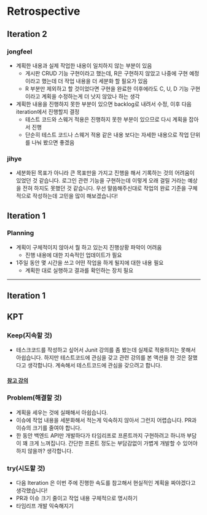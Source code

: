 # Retrospective

## Iteration 2

### jongfeel

- 계획한 내용과 실제 작업한 내용이 일치하지 않는 부분이 있음
  - 게시판 CRUD 기능 구현이라고 했는데, R은 구현하지 않았고 나중에 구현 예정이라고 했는데 더 작업 내용을 더 세분화 할 필요가 있음
  - R 부분만 제외하고 할 것이었다면 구현을 완료한 이후에라도 C, U, D 기능 구현이라고 계획을 수정하는게 더 낫지 않았나 하는 생각
- 계획한 내용을 진행하지 못한 부분이 있으면 backlog로 내려서 수정, 이후 다음 iteration에서 진행할지 결정
  - 테스트 코드와 스웨거 적용은 진행하지 못한 부분이 있으므로 다시 계획을 잡아서 진행
  - 단순히 테스트 코드나 스웨거 적용 같은 내용 보다는 자세한 내용으로 작업 단위를 나눠 봤으면 좋겠음

### jihye
- 세분화된 목표가 아니라 큰 목표만을 가지고 진행을 해서 기록하는 것의 어려움이 있었던 것 같습니다.
  로그인 관련 기능을 구현하는데 이렇게 오래 걸릴 거라는 예상을 전혀 하지도 못했던 것 같습니다. 우선 말씀해주신대로 작업의 완료 기준을 구체적으로 작성하는데 고민을 많이 해보겠습니다!



## Iteration 1

### Planning

- 계획이 구체적이지 않아서 뭘 하고 있는지 진행상황 파악이 어려움
  - 진행 내용에 대한 지속적인 업데이트가 필요
- 1주일 동안 몇 시간을 쓰고 어떤 작업을 하게 될지에 대한 내용 필요
  - 계획한 대로 실행하고 결과를 확인하는 장치 필요  


---
## Iteration 1
## KPT
### Keep(지속할 것)
- 테스크코드를 작성하고 싶어서 Junit 강의를 좀 봤는데 실제로 적용하지는 못해서 아쉽습니다. 하지만 테스트코드에 관심을 갖고 관련 강의를 본 액션을 한 것은 잘했다고 생각합니다. 계속해서 테스트코드에 관심을 갖으려고 합니다. 

#### [참고 강의](https://www.youtube.com/watch?v=kYqGAM2culU&list=PL93mKxaRDidEZfpXoyWZ-2ZLsYrQByDMP)

### Problem(해결할 것)
- 계획을 세우는 것에 실패해서 아쉽습니다.
- 이슈에 작업 내용을 세분화해서 적는게 익숙하지 않아서 그런지 어렵습니다. PR과 이슈의 크기를 줄여야 합니다. 
- 한 동안 백엔드 API만 개발하다가 타임리프로 프론트까지 구현하려고 하니까 부담이 꽤 크게 느껴집니다. 간단한 프론트 정도는 부담감없이 가볍게 개발할 수 있어야하지 않을까? 생각합니다. 

### try(시도할 것)
- 다음 Iteration 은 이번 주에 진행한 속도를 참고해서 현실적인 계획을 짜야겠다고 생각했습니다!
- PR과 이슈 크기 줄이고 작업 내용 구체적으로 명시하기 
- 타임리프 개발 익숙해지기 
